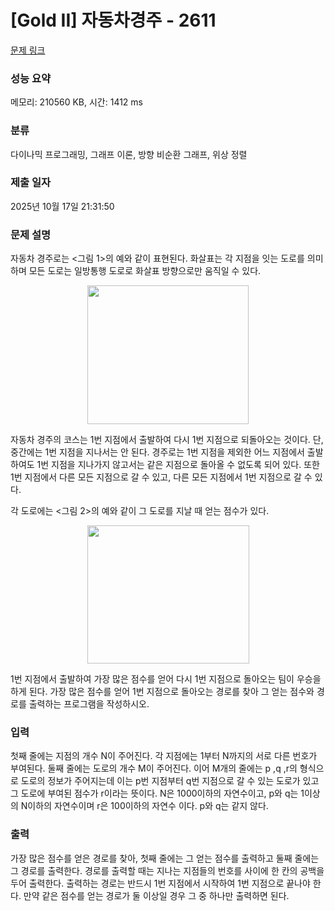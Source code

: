 # [Gold II] 자동차경주 - 2611 

[문제 링크](https://www.acmicpc.net/problem/2611) 

### 성능 요약

메모리: 210560 KB, 시간: 1412 ms

### 분류

다이나믹 프로그래밍, 그래프 이론, 방향 비순환 그래프, 위상 정렬

### 제출 일자

2025년 10월 17일 21:31:50

### 문제 설명

<p>자동차 경주로는 <그림 1>의 예와 같이 표현된다. 화살표는 각 지점을 잇는 도로를 의미하며 모든 도로는 일방통행 도로로 화살표 방향으로만 움직일 수 있다.</p>

<p style="text-align: center;"><img alt="" src="" style="height:222px; width:258px"></p>

<p>자동차 경주의 코스는 1번 지점에서 출발하여 다시 1번 지점으로 되돌아오는 것이다. 단, 중간에는 1번 지점을 지나서는 안 된다. 경주로는 1번 지점을 제외한 어느 지점에서 출발하여도 1번 지점을 지나가지 않고서는 같은 지점으로 돌아올 수 없도록 되어 있다. 또한 1번 지점에서 다른 모든 지점으로 갈 수 있고, 다른 모든 지점에서 1번 지점으로 갈 수 있다.</p>

<p>각 도로에는 <그림 2>의 예와 같이 그 도로를 지날 때 얻는 점수가 있다.</p>

<p style="text-align: center;"><img alt="" src="" style="height:221px; width:259px"></p>

<p>1번 지점에서 출발하여 가장 많은 점수를 얻어 다시 1번 지점으로 돌아오는 팀이 우승을 하게 된다. 가장 많은 점수를 얻어 1번 지점으로 돌아오는 경로를 찾아 그 얻는 점수와 경로를 출력하는 프로그램을 작성하시오.</p>

### 입력 

 <p>첫째 줄에는 지점의 개수 N이 주어진다. 각 지점에는 1부터 N까지의 서로 다른 번호가 부여된다. 둘째 줄에는 도로의 개수 M이 주어진다. 이어 M개의 줄에는 p ,q ,r의 형식으로 도로의 정보가 주어지는데 이는 p번 지점부터 q번 지점으로 갈 수 있는 도로가 있고 그 도로에 부여된 점수가 r이라는 뜻이다. N은 1000이하의 자연수이고, p와 q는 1이상의 N이하의 자연수이며 r은 100이하의 자연수 이다. p와 q는 같지 않다.</p>

### 출력 

 <p>가장 많은 점수를 얻은 경로를 찾아, 첫째 줄에는 그 얻는 점수를 출력하고 둘째 줄에는 그 경로를 출력한다. 경로를 출력할 때는 지나는 지점들의 번호를 사이에 한 칸의 공백을 두어 출력한다. 출력하는 경로는 반드시 1번 지점에서 시작하여 1번 지점으로 끝나야 한다. 만약 같은 점수를 얻는 경로가 둘 이상일 경우 그 중 하나만 출력하면 된다.</p>

